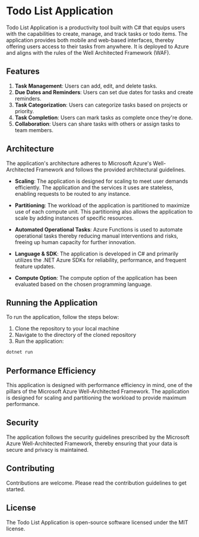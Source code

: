 # Todo List Application 

Todo List Application is a productivity tool built with C# that equips users with the capabilities to create, manage, and track tasks or todo items. The application provides both mobile and web-based interfaces, thereby offering users access to their tasks from anywhere. It is deployed to Azure and aligns with the rules of the Well Architected Framework (WAF). 

## Features
1. **Task Management**: Users can add, edit, and delete tasks. 
2. **Due Dates and Reminders**: Users can set due dates for tasks and create reminders.
3. **Task Categorization**: Users can categorize tasks based on projects or priority.
4. **Task Completion**: Users can mark tasks as complete once they're done.
5. **Collaboration**: Users can share tasks with others or assign tasks to team members. 
   
## Architecture

The application's architecture adheres to Microsoft Azure's Well-Architected Framework and follows the provided architectural guidelines. 

- **Scaling**: The application is designed for scaling to meet user demands efficiently. The application and the services it uses are stateless, enabling requests to be routed to any instance.

- **Partitioning**: The workload of the application is partitioned to maximize use of each compute unit. This partitioning also allows the application to scale by adding instances of specific resources.

- **Automated Operational Tasks**: Azure Functions is used to automate operational tasks thereby reducing manual interventions and risks, freeing up human capacity for further innovation.

- **Language & SDK**: The application is developed in C# and primarily utilizes the .NET Azure SDKs for reliability, performance, and frequent feature updates. 

- **Compute Option**: The compute option of the application has been evaluated based on the chosen programming language. 

## Running the Application

To run the application, follow the steps below:

1. Clone the repository to your local machine
2. Navigate to the directory of the cloned repository
3. Run the application:

```bash
dotnet run
```

## Performance Efficiency

This application is designed with performance efficiency in mind, one of the pillars of the Microsoft Azure Well-Architected Framework. The application is designed for scaling and partitioning the workload to provide maximum performance.

## Security

The application follows the security guidelines prescribed by the Microsoft Azure Well-Architected Framework, thereby ensuring that your data is secure and privacy is maintained.

## Contributing

Contributions are welcome. Please read the contribution guidelines to get started.

## License

The Todo List Application is open-source software licensed under the MIT license.